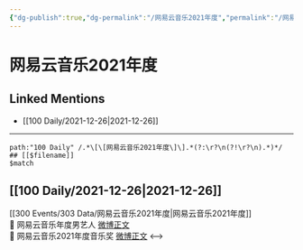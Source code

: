 ```yaml
---
{"dg-publish":true,"dg-permalink":"/网易云音乐2021年度","permalink":"/网易云音乐2021年度/","created":"2022-12-23T10:36:43.000+08:00","updated":"2023-04-10T16:48:03.000+08:00"}
---
```


# 网易云音乐2021年度

## Linked Mentions
- [[100 Daily/2021-12-26\|2021-12-26]]


---

```expander
path:"100 Daily" /.*\[\[网易云音乐2021年度\]\].*(?:\r?\n(?!\r?\n).*)*/
## [[$filename]]
$match
```
## [[100 Daily/2021-12-26\|2021-12-26]]
[[300 Events/303 Data/网易云音乐2021年度\|网易云音乐2021年度]]  
💫 网易云音乐年度男艺人 [微博正文](https://m.weibo.cn/6466290670/4718636847338653)  
💫 网易云音乐2021年度音乐奖 [微博正文](https://m.weibo.cn/6466290670/4718591919000403)
<-->